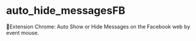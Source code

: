 # auto_hide_messagesFB
🔗Extension Chrome: Auto Show or Hide Messages on the Facebook web by event mouse.
